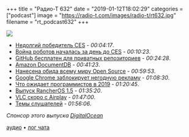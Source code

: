 +++
title = "Радио-Т 632"
date = "2019-01-12T18:02:29"
categories = ["podcast"]
image = "https://radio-t.com/images/radio-t/rt632.jpg"
filename = "rt_podcast632"
+++

![](https://radio-t.com/images/radio-t/rt632.jpg)

- [Недолгий победитель CES](https://loradicarlo.com/pages/cesgenderbias) - *00:04:17*.
- [Война роботов началась за день до CES](https://www.adweek.com/digital/like-grandma-promobot-got-run-over/) - *00:10:23*.
- [GitHub бесплатен для приватных репозиториев](https://blog.github.com/2019-01-07-new-year-new-github/) - *00:24:28*.
- [Amazon DocumentDB](https://aws.amazon.com/documentdb/) - *00:41:23*.
- [Нанесена обида всему миру Open Source](https://techcrunch.com/2019/01/09/aws-gives-open-source-the-middle-finger/) - *00:59:53*.
- [Google Chrome заблокирует негодную рекламу](https://mashable.com/article/google-chrome-block-intrusive-ads-worldwide/) - *01:08:30*.
- [Что ожидает программистов в 2019](https://thenextweb.com/dd/2019/01/01/how-developers-will-work-in-2019/?utm_campaign=OGshare) - *01:20:45*.
- [Выпуск RancherOS 1.5](http://www.opennet.ru/opennews/art.shtml?num=49877) - *01:35:20*.
- [VLC скоро с  Airplay](https://www.slashgear.com/vlc-gets-airplay-soon-what-3-billion-downloads-mean-for-the-app-10561306/) - *01:47:00*.
- [Темы слушателей](https://radio-t.com/p/2019/01/08/prep-632/) - *01:56:06*.

*Спонсор этого выпуска [DigitalOcean](https://www.digitalocean.com)*


[аудио](http://cdn.radio-t.com/rt_podcast632.mp3) • [лог чата](http://chat.radio-t.com/logs/radio-t-632.html)
<audio src="http://cdn.radio-t.com/rt_podcast632.mp3" preload="none"></audio>
